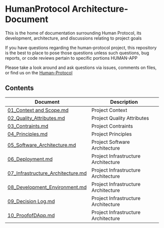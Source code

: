 # HumanProtocol Architecture-Document
This is the home of documentation surrounding Human Protocol, its development, architecture, and discussions relating to project goals

If you have questions regarding the human-protocol project, this repository is the best to place to pose those questions unless such questions, bug reports, or code reviews pertain to specific portions HUMAN-APP

Please take a look around and ask questions via issues, comments on files, or find us on the [Human-Protocol](https://www.humanprotocol.org)

## Contents

|Document|Description|
|---|---|
|[01_Context and Scope.md](https://github.com/)|Project Context|
|[02_Quality_Attributes.md](https://github.com/)|Project Quality Attributes|
|[03_Contraints.md](https://github.com/)|Project Contraints|
|[04_Principles.md](https://github.com/)|Project Principles|
|[05_Software_Architecture.md](https://github.com/)|Project Software Architecture|
|[06_Deployment.md](https://github.com/)|Project Infrastructure Architecture|
|[07_Infrastructure_Architecture.md](https://github.com/)|Project Infrastructure Architecture|
|[08_Development_Environment.md](https://github.com/)|Project Infrastructure Architecture|
|[09_Decision Log.md](https://github.com/)|Project Infrastructure Architecture|
|[10_ProofofDApp.md](https://github.com/)|Project Infrastructure Architecture|
